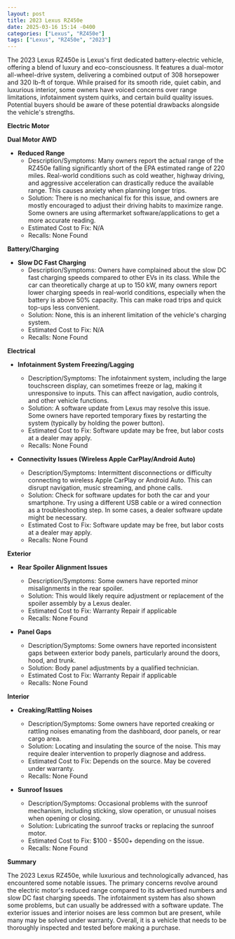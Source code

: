```yaml
---
layout: post
title: 2023 Lexus RZ450e
date: 2025-03-16 15:14 -0400
categories: ["Lexus", "RZ450e"]
tags: ["Lexus", "RZ450e", "2023"]
---
```

The 2023 Lexus RZ450e is Lexus's first dedicated battery-electric vehicle, offering a blend of luxury and eco-consciousness. It features a dual-motor all-wheel-drive system, delivering a combined output of 308 horsepower and 320 lb-ft of torque. While praised for its smooth ride, quiet cabin, and luxurious interior, some owners have voiced concerns over range limitations, infotainment system quirks, and certain build quality issues. Potential buyers should be aware of these potential drawbacks alongside the vehicle's strengths.

**Electric Motor**

**Dual Motor AWD**

*   **Reduced Range**
    *   Description/Symptoms: Many owners report the actual range of the RZ450e falling significantly short of the EPA estimated range of 220 miles. Real-world conditions such as cold weather, highway driving, and aggressive acceleration can drastically reduce the available range. This causes anxiety when planning longer trips.
    *   Solution: There is no mechanical fix for this issue, and owners are mostly encouraged to adjust their driving habits to maximize range. Some owners are using aftermarket software/applications to get a more accurate reading.
    *   Estimated Cost to Fix: N/A
    *   Recalls: None Found

**Battery/Charging**

*   **Slow DC Fast Charging**
    *   Description/Symptoms: Owners have complained about the slow DC fast charging speeds compared to other EVs in its class. While the car can theoretically charge at up to 150 kW, many owners report lower charging speeds in real-world conditions, especially when the battery is above 50% capacity. This can make road trips and quick top-ups less convenient.
    *   Solution: None, this is an inherent limitation of the vehicle's charging system.
    *   Estimated Cost to Fix: N/A
    *   Recalls: None Found

**Electrical**

*   **Infotainment System Freezing/Lagging**
    *   Description/Symptoms: The infotainment system, including the large touchscreen display, can sometimes freeze or lag, making it unresponsive to inputs. This can affect navigation, audio controls, and other vehicle functions.
    *   Solution: A software update from Lexus may resolve this issue. Some owners have reported temporary fixes by restarting the system (typically by holding the power button).
    *   Estimated Cost to Fix: Software update may be free, but labor costs at a dealer may apply.
    *   Recalls: None Found

* **Connectivity Issues (Wireless Apple CarPlay/Android Auto)**
    * Description/Symptoms: Intermittent disconnections or difficulty connecting to wireless Apple CarPlay or Android Auto. This can disrupt navigation, music streaming, and phone calls.
    * Solution: Check for software updates for both the car and your smartphone. Try using a different USB cable or a wired connection as a troubleshooting step. In some cases, a dealer software update might be necessary.
    * Estimated Cost to Fix: Software update may be free, but labor costs at a dealer may apply.
    * Recalls: None Found

**Exterior**

*   **Rear Spoiler Alignment Issues**
    *   Description/Symptoms: Some owners have reported minor misalignments in the rear spoiler.
    *   Solution: This would likely require adjustment or replacement of the spoiler assembly by a Lexus dealer.
    *   Estimated Cost to Fix: Warranty Repair if applicable
    *   Recalls: None Found

*   **Panel Gaps**
    *   Description/Symptoms: Some owners have reported inconsistent gaps between exterior body panels, particularly around the doors, hood, and trunk.
    *   Solution: Body panel adjustments by a qualified technician.
    *   Estimated Cost to Fix: Warranty Repair if applicable
    *   Recalls: None Found

**Interior**

*   **Creaking/Rattling Noises**
    *   Description/Symptoms: Some owners have reported creaking or rattling noises emanating from the dashboard, door panels, or rear cargo area.
    *   Solution: Locating and insulating the source of the noise. This may require dealer intervention to properly diagnose and address.
    *   Estimated Cost to Fix: Depends on the source. May be covered under warranty.
    *   Recalls: None Found

*   **Sunroof Issues**
    *   Description/Symptoms: Occasional problems with the sunroof mechanism, including sticking, slow operation, or unusual noises when opening or closing.
    *   Solution: Lubricating the sunroof tracks or replacing the sunroof motor.
    *   Estimated Cost to Fix: $100 - $500+ depending on the issue.
    *   Recalls: None Found

**Summary**

The 2023 Lexus RZ450e, while luxurious and technologically advanced, has encountered some notable issues. The primary concerns revolve around the electric motor's reduced range compared to its advertised numbers and slow DC fast charging speeds. The infotainment system has also shown some problems, but can usually be addressed with a software update. The exterior issues and interior noises are less common but are present, while many may be solved under warranty. Overall, it is a vehicle that needs to be thoroughly inspected and tested before making a purchase.

